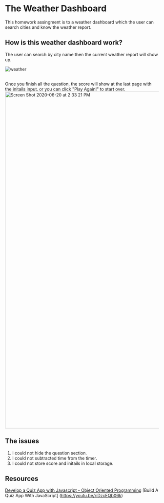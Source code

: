 # The Weather Dashboard
This homework assingment is to a weather dashboard which the user can search cities and know the weather report.

## How is this weather dashboard work?
The user can search by city name then the current weather report will show up.

![weather](https://user-images.githubusercontent.com/64511825/86411589-64b77c80-bc7a-11ea-8944-1de522078c8f.png)<br> <br>

Once you finish all the question, the score will show at the last page with the initails input. or you can click "Play Again!" to start over.
<img width="1101" alt="Screen Shot 2020-06-20 at 2 33 21 PM" src="https://user-images.githubusercontent.com/64511825/85211999-a0ae2180-b30b-11ea-80eb-a3fb22978ea7.png">

## The issues 
1) I could not hide the question section.
2) I could not subtracted time from the timer.
3) I could not store score and initails in local storage.

## Resources
[Develop a Quiz App with Javascript - Object Oriented Programming](https://youtu.be/jvk1pFNqXaw)
[Build A Quiz App With JavaScript] (https://youtu.be/riDzcEQbX6k)

